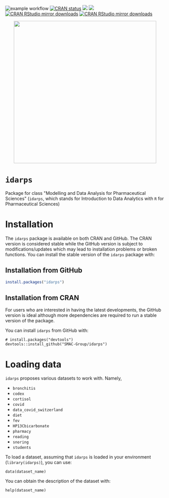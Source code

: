 


<!-- badges: start -->
![example workflow](https://github.com/SMAC-Group/idarps/actions/workflows/R-CMD-check/badge.svg)
[![CRAN status](https://www.r-pkg.org/badges/version/idarps)](https://CRAN.R-project.org/package=idarps)
![](https://img.shields.io/github/last-commit/SMAC-Group/idarps) 
[<img src="https://s-a.github.io/license/img/agpl-3.0.svg" />](https://s-a.github.io/license/?license=agpl-3.0&fullname=Stephan%20Ahlf&year=2015&profile=https://github.com/s-a&projectUrl=https://github.com/s-a/license&projectName=License%20Demo "")
[![CRAN RStudio mirror
downloads](http://cranlogs.r-pkg.org/badges/idarps)](https://www.r-pkg.org/pkg/idarps)
[![CRAN RStudio mirror
downloads](https://cranlogs.r-pkg.org/badges/grand-total/idarps)](https://www.r-pkg.org/pkg/idarps)
<!-- badges: end -->

<p align="center">
<img src="static/logo_data_analytics.png" align="center" width="450px"/>
</p>

# `idarps`
Package for class "Modelling and Data Analysis for Pharmaceutical Sciences" (`idarps`, which stands for Introduction to Data Analytics with `R` for Pharmaceutical Sciences)

# Installation

The `idarps` package is available on both CRAN and GitHub. The CRAN version is considered stable while the GitHub version is subject to modifications/updates which may lead to installation problems or broken functions. You can install the stable version of the `idarps` package with:

## Installation from GitHub
```R
install.packages("idarps")
``` 


## Installation from CRAN
For users who are interested in having the latest developments, the GitHub version is ideal although more dependencies are required to run a stable version of the package.

You can install `idarps` from GitHub with:

```
# install.packages("devtools")
devtools::install_github("SMAC-Group/idarps")
```

# Loading data
`idarps` proposes various datasets to work with. Namely, 

- `bronchitis`
- `codex`
- `cortisol`
- `covid`
- `data_covid_switzerland`
- `diet`
- `fev`
- `HP13Cbicarbonate`
- `pharmacy`
- `reading`
- `snoring`
- `students`

To load a dataset, assuming that `idarps` is loaded in your environment (`library(idarps)`), you can use:

```
data(dataset_name)
```

You can obtain the description of the dataset with:
```
help(dataset_name)
```
